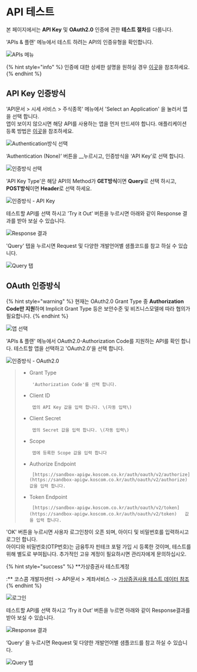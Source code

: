 # API 테스트

본 페이지에서는 **API Key** 및 **OAuth2.0** 인증에 관한 **테스트 절차**를 다룹니다. 

'APIs & 플랜' 메뉴에서 테스트 하려는 API의 인증유형을 확인합니다.

![APIs &#xBA54;&#xB274;](../../../.gitbook/assets/image%20%286%29.png)

{% hint style="info" %}
인증에 대한 상세한 설명을 원하실 경우 [이곳](https://koscom.gitbook.io/open-api/~/edit/primary/1/api-1)을 참조하세요.
{% endhint %}



## API Key 인증방식

'API문서 &gt; 시세 서비스 &gt; 주식종목' 메뉴에서 'Select an Application' 을 눌러서 앱을 선택 합니다.  
앱이 보이지 않으시면 해당 API를 사용하는 앱을 먼저 만드셔야 합니다. 애플리케이션 등록 방법은 [이곳](https://koscom.gitbook.io/open-api/1/undefined-4/undefined-2/undefined#application)을 참조하세요.

![Authentication&#xBC29;&#xC2DD; &#xC120;&#xD0DD;](../../../.gitbook/assets/image%20%2886%29.png)

‘Authentication \(None\)’ 버튼을 __누르시고, 인증방식을 ‘API Key’로 선택 합니다.

![&#xC778;&#xC99D;&#xBC29;&#xC2DD; &#xC120;&#xD0DD;](../../../.gitbook/assets/image%20%2828%29.png)

 'API Key Type'은 해당 API의 Method가 **GET방식**이면 **Query**로 선택 하시고, **POST방식**이면 **Header**로 선택 하세요.

![&#xC778;&#xC99D;&#xBC29;&#xC2DD; - API Key](../../../.gitbook/assets/image%20%2858%29.png)

테스트할 API를 선택 하시고 'Try it Out' 버튼을 누르시면 아래와 같이 Response 결과를 받아 보실 수 있습니다.

![Response &#xACB0;&#xACFC;](../../../.gitbook/assets/image%20%28100%29.png)

'Query' 탭을 누르시면 Request 및 다양한 개발언어별 샘플코드를 참고 하실 수 있습니다.

![Query &#xD0ED;](../../../.gitbook/assets/image%20%2819%29.png)



## OAuth 인증방식

{% hint style="warning" %}
현재는 OAuth2.0 Grant Type 중 **Authorization Code만 지원**하며 Implicit Grant Type 등은 보안수준 및 비즈니스모델에 따라 협의가 필요합니다. 
{% endhint %}

![&#xC571; &#xC120;&#xD0DD;](../../../.gitbook/assets/image%20%288%29.png)

'APIs & 플랜' 메뉴에서 OAuth2.0-Authorization Code를 지원하는 API를 확인 합니다. 테스트할 앱을 선택하고 'OAuth2.0'을 선택 합니다.

![&#xC778;&#xC99D;&#xBC29;&#xC2DD; - OAuth2.0](../../../.gitbook/assets/image%20%2855%29.png)

> * Grant Type
>
>        'Authorization Code'를 선택 합니다.
>
> * Client ID
>
>        앱의 API Key 값을 입력 합니다. \(자동 입력\)
>
> * Client Secret
>
>        앱의 Secret 값을 입력 합니다. \(자동 입력\)
>
> * Scope
>
>        앱에 등록한 Scope 값을 입력 합니다
>
> * Authorize Endpoint
>
>        [https://sandbox-apigw.koscom.co.kr/auth/oauth/v2/authorize](https://sandbox-apigw.koscom.co.kr/auth/oauth/v2/authorize) 값을 입력 합니다.
>
> * Token Endpoint
>
>        [https://sandbox-apigw.koscom.co.kr/auth/oauth/v2/token](https://sandbox-apigw.koscom.co.kr/auth/oauth/v2/token)   값을 입력 합니다.

'OK' 버튼을 누르시면 사용자 로그인창이 오픈 되며, 아이디 및 비밀번호를 입력하시고 로그인 합니다.   
아이디와 비밀번호\(OTP번호\)는 금융투자 핀테크 포털 가입 시 등록한 것이며, 테스트를 위해 별도로 부여됩니다. 추가적인 고유 계정이 필요하시면 관리자에게 문의하십시오.

{% hint style="success" %}
**가상증권사 테스트계정   
 :** 코스콤 개발자센터 -&gt; API문서 &gt; 계좌서비스 -&gt; [가상증권사용 테스트 데이터 참조](https://developers.koscom.co.kr/documentation/account)
{% endhint %}

![&#xB85C;&#xADF8;&#xC778;](https://blobscdn.gitbook.com/v0/b/gitbook-28427.appspot.com/o/assets%2F-L9n-1MugBfAycrCN1bv%2F-LAHVaBFz-1K1zgJ-1hK%2F-LAHVdgooH8OWxGIrGxD%2Fimage.png?alt=media&token=079a6f64-0e4f-46fc-a15a-16eebc031b90)

테스트할 API를 선택 하시고 ‘Try it Out’ 버튼을 누르면 아래와 같이 Response결과를 받아 보실 수 있습니다.

![Response &#xACB0;&#xACFC;](../../../.gitbook/assets/image%20%2826%29.png)

‘Query’ 을 누르시면 Request 및 다양한 개발언어별 샘플코드를 참고 하실 수 있습니다.

![Query &#xD0ED;](../../../.gitbook/assets/image%20%28106%29.png)

